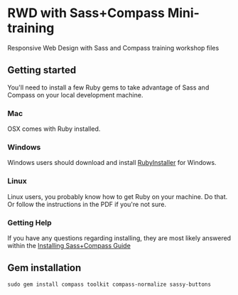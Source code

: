 # RWD with Sass+Compass Mini-training

Responsive Web Design with Sass and Compass training workshop files

## Getting started

You'll need to install a few Ruby gems to take advantage of Sass and Compass on
your local development machine.

### Mac

OSX comes with Ruby installed.

### Windows

Windows users should download and install [RubyInstaller](http://rubyinstaller.org/) for Windows.

### Linux

Linux users, you probably know how to get Ruby on your machine. Do that. Or follow the instructions in the PDF if you're not sure.

### Getting Help

If you have any questions regarding installing, they are most likely answered within the [Installing Sass+Compass Guide](http://snugug.com/musings/installing-sass-and-compass-across-all-platform)

## Gem installation

    sudo gem install compass toolkit compass-normalize sassy-buttons
